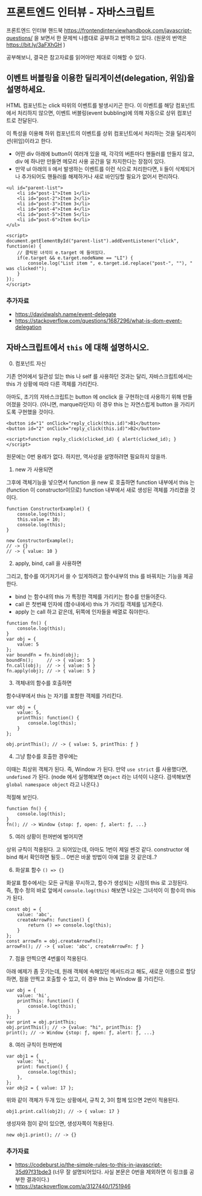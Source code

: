 # 프론트엔드 인터뷰 - 자바스크립트

프론트엔드 인터뷰 핸드북 https://frontendinterviewhandbook.com/javascript-questions/ 을 보면서 한 문제씩 나름대로 공부하고 번역하고 있다. (원문의 번역은 https://bit.ly/3aFXhGH ) 

공부해보니, 결국은 참고자료를 읽어야만 제대로 이해할 수 있다.

## 이벤트 버블링을 이용한 딜리게이션(delegation, 위임)을 설명하세요.

HTML 컴포넌트는 click 따위의 이벤트를 발생시키곤 한다. 이 이벤트를 해당 컴포넌트에서 처리하지 않으면, 이벤트 버블링(event bubbling)에 의해 자동으로 상위 컴포넌트로 전달된다. 

이 특성을 이용해 하위 컴포넌트의 이벤트를 상위 컴포넌트에서 처리하는 것을 딜리게이션(위임)이라고 한다.

* 어떤 div 아래에 button이 여러개 있을 때, 각각의 버튼마다 핸들러를 만들지 않고, div 에 하나만 만들면 메모리 사용 공간을 덜 차지한다는 장점이 있다.
* 만약 ul 아래의 li 에서 발생하는 이벤트를 이런 식으로 처리한다면, li 들이 삭제되거나 추가되어도 핸들러를 해제하거나 새로 바인딩할 필요가 없어서 편리하다.

```
<ul id="parent-list">
	<li id="post-1">Item 1</li>
	<li id="post-2">Item 2</li>
	<li id="post-3">Item 3</li>
	<li id="post-4">Item 4</li>
	<li id="post-5">Item 5</li>
	<li id="post-6">Item 6</li>
</ul>

<script>
document.getElementById("parent-list").addEventListener("click", function(e) {
	// 클릭된 녀석이 e.target 에 들어있다.
	if(e.target && e.target.nodeName == "LI") {
		console.log("List item ", e.target.id.replace("post-", ""), " was clicked!");
	}
});
</script>
```
### 추가자료

- https://davidwalsh.name/event-delegate 
- https://stackoverflow.com/questions/1687296/what-is-dom-event-delegation


## 자바스크립트에서 `this` 에 대해 설명하시오.

0. 컴포넌트 자신

  기존 언어에서 일관성 있는 this 나 self 를 사용하던 것과는 달리, 자바스크립트에서는 this 가 상황에 따라 다른 객체를 가리킨다. 

  아마도, 초기의 자바스크립트는 button 에 onclick 을 구현하는데 사용하기 위해 만들어졌을 것이다. (아니면, marque라던지) 이 경우 this 는 자연스럽게 button 을 가리키도록 구현했을 것이다.

  ```
  <button id="1" onClick="reply_click(this.id)">B1</button>
  <button id="2" onClick="reply_click(this.id)">B2</button>
 
  <script>function reply_click(clicked_id) { alert(clicked_id); }</script>
  ```

  원문에는 0번 용례가 없다. 하지만, 역사성을 설명하려면 필요하지 않을까.


1. new 가 사용되면

  그후에 객체기능을 넣으면서 function 을 new 로 호출하면 function 내부에서 this 는 (function 이 constructor이므로) function 내부에서 새로 생성된 객체를 가리켰을 것이다.

  ```
  function ConstructorExample() {
      console.log(this);
      this.value = 10;
      console.log(this);
  }
  
  new ConstructorExample();
  // -> {}
  // -> { value: 10 }
  ```

2. apply, bind, call 을 사용하면

그리고, 함수를 여기저기서 쓸 수 있게하려고 함수내부의 this 를 바꿔치는 기능을 제공한다.

- bind 는 함수내의 this 가 특정한 객체를 가리키는 함수를 만들어준다.
- call 은 첫번째 인자에 (함수내에서) this 가 가리킬 객체를 넘겨준다.
- apply 는 call 하고 같은데, 뒤쪽에 인자들을 배열로 줘야한다.

```
function fn() {
    console.log(this);
}
var obj = {
    value: 5
};
var boundFn = fn.bind(obj);
boundFn();     // -> { value: 5 }
fn.call(obj);  // -> { value: 5 }
fn.apply(obj); // -> { value: 5 }
```

3. 객체내의 함수를 호출하면

함수내부에서 this 는 자기를 포함한 객체를 가리킨다. 

```
var obj = {
    value: 5,
    printThis: function() {
        console.log(this);
    }
};

obj.printThis(); // -> { value: 5, printThis: ƒ }
```

4. 그냥 함수를 호출한 경우에는

이때는 최상위 객체가 된다. 즉, Window 가 된다. 만약 `use strict` 를 사용했다면, `undefined` 가 된다. (node 에서 실행해보면 `Object` 라는 녀석이 나온다. 검색해보면 `global namespace object` 라고 나온다.)

적절해 보인다.

```
function fn() {
    console.log(this);
}
fn(); // -> Window {stop: ƒ, open: ƒ, alert: ƒ, ...}
```

5. 여러 상황이 한꺼번에 벌어지면

상위 규칙이 적용된다. 고 되어있는데, 아마도 1번이 제일 쎈것 같다. constructor 에 bind 해서 확인하면 될듯... 0번은 바꿀 방법이 아예 없을 것 같은데..?

6. 화살표 함수 `() => {}`

화살표 함수에서는 모든 규칙을 무시하고, 함수가 생성되는 시점의 this 로 고정된다. 즉, 함수 정의 바로 앞에서 `console.log(this)` 해보면 나오는 그녀석이 이 함수의 this 가 된다.


```
const obj = {
    value: 'abc',
    createArrowFn: function() {
        return () => console.log(this);
    }
};
const arrowFn = obj.createArrowFn();
arrowFn(); // -> { value: 'abc', createArrowFn: ƒ }
```

7. 점을 안찍으면 4번룰이 적용된다.

아래 예제가 좀 웃기는데, 원래 객체에 속해있던 메서드라고 해도, 새로운 이름으로 할당하면, 점을 안찍고 호출할 수 있고, 이 경우 this 는 Window 를 가리킨다.

```
var obj = {
    value: 'hi',
    printThis: function() {
        console.log(this);
    }
};
var print = obj.printThis;
obj.printThis(); // -> {value: "hi", printThis: ƒ}
print(); // -> Window {stop: ƒ, open: ƒ, alert: ƒ, ...}
```

8. 여러 규칙이 한꺼번에

```
var obj1 = {
    value: 'hi',
    print: function() {
        console.log(this);
    },
};
var obj2 = { value: 17 };
```

위와 같이 객체가 두개 있는 상황에서, 규칙 2, 3이 함께 있으면 2번이 적용된다.

`obj1.print.call(obj2); // -> { value: 17 }`

생성자와 점이 같이 있으면, 생성자쪽이 적용된다.

`new obj1.print(); // -> {}`

### 추가자료
- https://codeburst.io/the-simple-rules-to-this-in-javascript-35d97f31bde3 (너무 잘 설명되어있다. 사실 본문은 0번을 제외하면 이 링크를 공부한 결과이다.)
- https://stackoverflow.com/a/3127440/1751946

